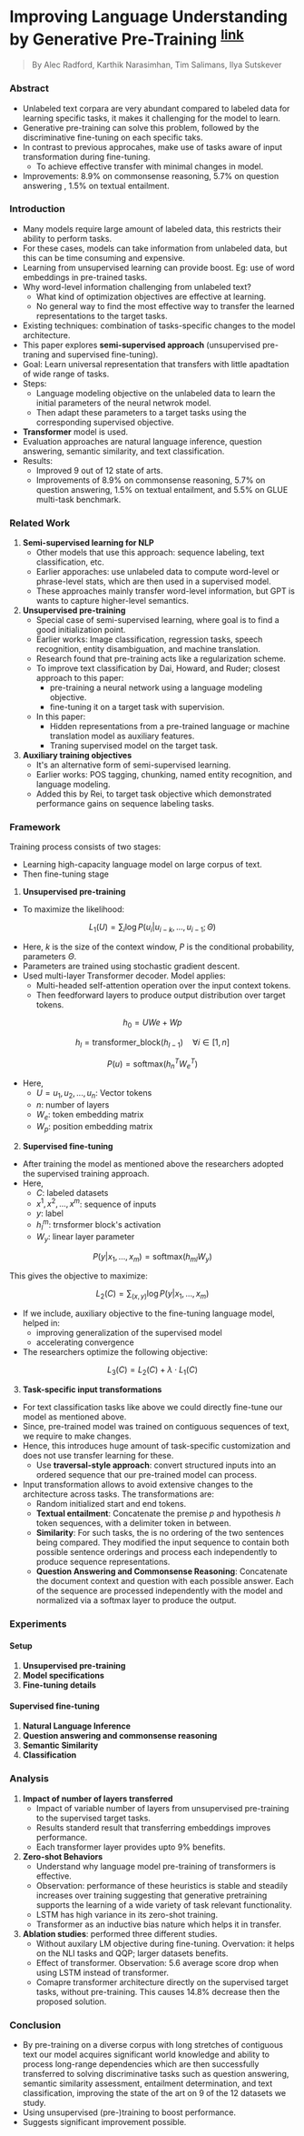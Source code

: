 # Improving Language Understanding by Generative Pre-Training <sup>[link](https://cdn.openai.com/research-covers/language-unsupervised/language_understanding_paper.pdf)</sup>

> By Alec Radford, Karthik Narasimhan, Tim Salimans, Ilya Sutskever

### Abstract
- Unlabeled text corpara are very abundant compared to labeled data for learning specific tasks, it makes it challenging for the model to learn.
- Generative pre-training can solve this problem, followed by the discriminative fine-tuning on each specific taks.
- In contrast to previous approcahes, make use of tasks aware of input transformation during fine-tuning.
    - To achieve effective transfer with minimal changes in model.
- Improvements: 8.9% on commonsense reasoning,  5.7% on question answering , 1.5% on textual entailment.

### Introduction
- Many models require large amount of labeled data, this restricts their ability to perform tasks.
- For these cases, models can take information from unlabeled data, but this can be time consuming and expensive.
- Learning from unsupervised learning can provide boost. Eg: use of word embeddings in pre-trained tasks.
- Why word-level information challenging from unlabeled text?
    - What kind of optimization objectives are effective at learning.
    - No general way to find the most effective way to transfer the learned representations to the target tasks.
- Existing techniques: combination of tasks-specific changes to the model architecture.
- This paper explores **semi-supervised approach** (unsupervised pre-traning and supervised fine-tuning).
- Goal: Learn universal representation that transfers with little apadtation of wide range of tasks.
- Steps:
    - Language modeling objective on the unlabeled data to learn the initial parameters of the neural netwrok model.
    - Then adapt these parameters to a target tasks using the corresponding supervised objective.
- **Transformer** model is used.
- Evaluation approaches are natural language inference, question answering, semantic similarity, and text classification.
- Results:
    - Improved 9 out of 12 state of arts.
    - Improvements of 8.9% on commonsense reasoning, 5.7% on question answering, 1.5% on textual entailment, and 5.5% on GLUE multi-task benchmark.

### Related Work
1. **Semi-supervised learning for NLP**
    - Other models that use this approach: sequence labeling, text classification, etc.
    - Earlier apporaches: use unlabeled data to compute word-level or phrase-level stats, which are then used in a supervised model.
    - These approaches mainly transfer word-level information, but GPT is wants to capture higher-level semantics.
2. **Unsupervised pre-training**
    - Special case of semi-supervised learning, where goal is to find a good initialization point.
    - Earlier works: Image classification, regression tasks, speech recognition, entity disambiguation, and machine translation.
    - Research found that pre-training acts like a regularization scheme.
    - To improve text classification by Dai, Howard, and Ruder; closest approach to this paper:
        - pre-training a neural network using a language modeling objective.
        - fine-tuning it on a target task with supervision.
    - In this paper:
        - Hidden representations from a pre-trained language or machine translation model as auxiliary features.
        - Traning supervised model on the target task.
3. **Auxiliary training objectives**
    - It's an alternative form of semi-supervised learning.
    - Earlier works: POS tagging, chunking, named entity recognition, and language modeling.
    - Added this by Rei, to target task objective which demonstrated performance gains on sequence labeling tasks.

### Framework
Training process consists of two stages:
- Learning high-capacity language model on large corpus of text.
- Then fine-tuning stage

1. **Unsupervised pre-training**
- To maximize the likelihood:

$$
L_1(U) = \sum_i \log P(u_i | u_{i-k},..., u_{i-1}; \Theta)
$$

- Here, $k$ is the size of the context window, $P$ is the conditional probability, parameters $\Theta$.
- Parameters are trained using stochastic gradient descent.
- Used multi-layer Transformer decoder. Model applies:
    - Multi-headed self-attention operation over the input context tokens.
    - Then feedforward layers to produce output distribution over target tokens.

$$
h_0 = U We + Wp
$$

$$
h_l = \text{transformer\_block}(h_{l-1}) \quad \forall i \in [1, n]
$$

$$
P(u) = \text{softmax}(h_n^T W^T_e)
$$

- Here,
    - $U = {u_1, u_2,..., u_n}$: Vector tokens
    - $n$: number of layers
    - $W_e$: token embedding matrix
    - $W_p$: position embedding matrix

2. **Supervised fine-tuning**
- After training the model as mentioned above the researchers adopted the supervised training approach.
- Here,
    - $C$: labeled datasets
    - $x^1, x^2,..., x^m$: sequence of inputs
    - $y$: label
    - $h_l^m$: trnsformer block's activation
    -  $W_y$: linear layer parameter

$$
P(y|x_1, \ldots, x_m) = \text{softmax}(h_{ml} W_y)
$$

This gives the objective to maximize:

$$
L_2(C) = \sum_{(x, y)} \log P(y|x_1, \ldots, x_m)
$$

- If we include, auxiliary objective to the fine-tuning language model, helped in:
    - improving generalization of the supervised model
    - accelerating convergence
- The researchers optimize the following objective:

$$
L_3(C) = L_2(C) + \lambda \cdot L_1(C)
$$

3. **Task-specific input transformations**
- For text classification tasks like above we could directly fine-tune our model as mentioned above.
- Since, pre-trained model was trained on contiguous sequences of text, we require to make changes.
- Hence, this introduces huge amount of task-specific customization and does not use transfer learning for these.
    - Use **traversal-style approach**: convert structured inputs into an ordered sequence that our pre-trained model can process.
- Input transformation allows to avoid extensive changes to the architecture across tasks. The transformations are:
    - Random initialized start and end tokens.
    - **Textual entailment**: Concatenate the premise $p$ and hypothesis $h$ token sequences, with a delimiter token in between.
    - **Similarity**: For such tasks, the is no ordering of the two sentences being compared. They modified the input sequence to contain both possible sentence orderings and process each independently to produce sequence representations.
    - **Question Answering and Commonsense Reasoning**: Concatenate the document context and question with each possible answer. Each of the sequence are processed independently with the model and normalized via a softmax layer to produce the output.

### Experiments

#### Setup
1. **Unsupervised pre-training**
2. **Model specifications**
3. **Fine-tuning details**

#### Supervised fine-tuning
1. **Natural Language Inference**
2. **Question answering and commonsense reasoning**
3. **Semantic Similarity**
4. **Classification**

### Analysis
1. **Impact of number of layers transferred**
    - Impact of variable number of layers from unsupervised pre-training to the supervised target tasks.
    - Results standerd result that transferring embeddings improves performance.
    - Each transformer layer provides upto 9% benefits.
2. **Zero-shot Behaviors**
    - Understand why language model pre-training of transformers is effective.
    - Observation: performance of these heuristics is stable and steadily increases over training suggesting that generative pretraining supports the learning of a wide variety of task relevant functionality.
    - LSTM has high variance in its zero-shot training.
    - Transformer as an inductive bias nature which helps it in transfer.
3. **Ablation studies**: performed three different studies.
    - Without auxilary LM objective during fine-tuning. Overvation: it helps on the NLI tasks and QQP; larger datasets benefits.
    - Effect of transformer. Observation: 5.6 average score drop when using LSTM instead of transformer.
    - Comapre transformer architecture directly on the supervised target tasks, without pre-training. This causes 14.8% decrease then the proposed solution.

### Conclusion
- By pre-training
on a diverse corpus with long stretches of contiguous text our model acquires significant world
knowledge and ability to process long-range dependencies which are then successfully transferred to
solving discriminative tasks such as question answering, semantic similarity assessment, entailment
determination, and text classification, improving the state of the art on 9 of the 12 datasets we
study.
- Using unsupervised (pre-)training to boost performance.
- Suggests significant improvement possible.
